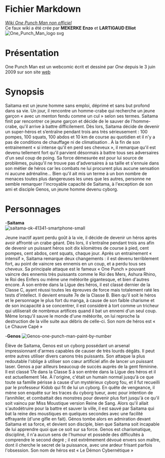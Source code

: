 # Fichier Markdown
*[Wiki One Punch Man non officiel](https://wiki-opm.fandom.com/fr/wiki/Wiki_wiki_opm)*<br/>
Ce faux wiki a été crée par **MEKERKE Enzo** et **LARTIGAUD Elliot**
![One_Punch_Man_logo svg](https://user-images.githubusercontent.com/92160495/138090165-9314a982-1c25-4c7f-b2d5-f1c5e83a3e6f.png)

# Présentation
One Punch Man est un webcomic écrit et dessiné par *One* depuis le 3 juin 2009 sur son site [web](http://galaxyheavyblow.web.fc2.com/)

# Synopsis
Saitama est un jeune homme sans emploi, déprimé et sans but profond dans sa vie. Un jour, il rencontre un homme-crabe qui recherche un jeune garçon « avec un menton fendu comme un cul » selon ses termes. Saitama finit par rencontrer ce jeune garçon et décide de le sauver de l'homme-crabe, qu'il arrive à battre difficilement. Dès lors, Saitama décide de devenir un super-héros et s’entraîne pendant trois ans très sérieusement : 100 pompes, 100 squats, 100 abdos et 10 km de course au quotidien et il n'y a pas de conditions de chauffage ni de climatisation . À la fin de son entrainement « si intense qu'il en perd ses cheveux », il remarque qu'il est devenu tellement fort qu'il parvient désormais à battre tous ses adversaires d'un seul coup de poing. Sa force démesurée est pour lui source de problèmes, puisqu'il ne trouve pas d'adversaires à sa taille et s'ennuie dans son métier de héros car les combats ne lui procurent plus aucune sensation ni aucune adrénaline... Bien qu'il ait mis un terme à un bon nombre de menaces toutes plus dangereuses les unes que les autres, personne ne semble remarquer l'incroyable capacité de Saitama, à l'exception de son ami et disciple Genos, un jeune homme devenu cyborg.

# Personnages
    
 -**Saitama**  
   ![saitama-ok-41341-smartphone-small](https://user-images.githubusercontent.com/92160495/138091491-c53b814c-fea7-41d4-b8f0-503dacc1e1b9.jpg)

Jeune inactif ayant perdu goût à la vie, il décide de devenir un héros après avoir affronté un crabe géant. Dès lors, il s’entraîne pendant trois ans afin de devenir un puissant héros soit dix kilomètres de course à pied, cent pompes, cent abdos, cent squats, chaque jour. Après un entrainement « intensif », Saitama remarque deux changements : il est devenu terriblement fort, au point de vaincre ses ennemis en un coup, et a perdu tous ses cheveux. Sa principale attaque est le fameux « One Punch » pouvant vaincre des ennemis très puissants comme le Roi des Mers, Ashura Rhino, le Roi des Enfers ou même une météorite gigantesque, et bien d'autres encore. À son entrée dans la Ligue des héros, il est classé dernier de la Classe C, ayant réussi toutes les épreuves de force mais totalement raté les tests d'intellect. Il devient ensuite 7e de la Classe B. Bien qu'il soit le héros et le personnage le plus fort du manga, à cause de son faible charisme et de son incapacité à se concentrer, il est considéré à tort comme un tricheur qui utiliserait de nombreux artifices quand il bat un ennemi d'un seul coup. Même lorsqu'il sauve le monde d'une météorite, on lui reproche la destruction de la ville suite aux débris de celle-ci. Son nom de héros est « Le Chauve Capé »

-**Genos**
![Genos-one-punch-man-paint-by-number](https://user-images.githubusercontent.com/92160495/138091732-d460749a-8366-4d8b-a899-5cb2fa9df49d.jpg)


Élève de Saitama, Genos est un cyborg possédant un arsenal impressionnant d'armes capables de causer de très lourds dégâts. Il peut entre autres utiliser divers canons très puissants. Son attaque la plus redoutable l'oblige à utiliser son cœur artificiel afin de lancer un puissant laser. Genos a par ailleurs beaucoup de succès auprès de la gent féminine. Il est classé 17e dans la Classe S à son entrée dans la Ligue des héros et il est actuellement 14e. À l'origine, c'était un humain normal jusqu'à ce que toute sa famille périsse à cause d'un mystérieux cyborg fou, et il fut recueilli par le professeur Kidob qui fit de lui un cyborg. En quête de vengeance, il mène son enquête sur les traces du cyborg tueur, avec pour intention de l’annihiler, et combattait des monstres pour devenir plus fort jusqu'à ce qu'il soit vaincu par Miss Moustique version Reine de Sang. Alors qu'il allait s'autodétruire pour la battre et sauver la ville, il est sauvé par Saitama qui bat la reine des moustiques en quelques secondes avec une facilité effrayante (d'une gifle en fait). Génos tombe alors en admiration devant Saitama et sa force, et devient son disciple, bien que Saitama soit incapable de lui apprendre quoi que ce soit sur sa force. Genos est charismatique, discipliné, il n'a aucun sens de l'humour et possède des difficultés à comprendre le second degré ; il est extrêmement dévoué envers son maître, dont il cherche le secret de la puissance, avec une ardeur frisant parfois l'obsession. Son nom de héros est « Le Démon Cybernétique »



